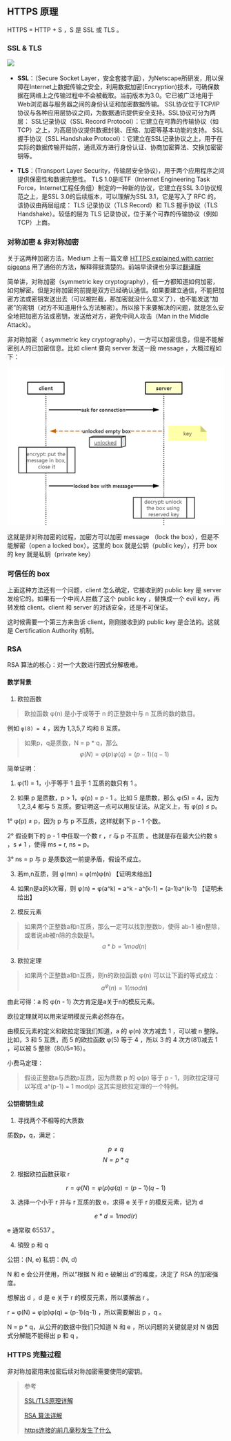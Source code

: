 ## HTTPS 原理

HTTPS = HTTP + S ，S 是 SSL 或 TLS 。

### SSL & TLS

![](http://sean-images.qiniudn.com/tls-ssl-_tcp-ip_protocol.png)

 - **SSL**：（Secure Socket Layer，安全套接字层），为Netscape所研发，用以保障在Internet上数据传输之安全，利用数据加密(Encryption)技术，可确保数据在网络上之传输过程中不会被截取。当前版本为3.0。它已被广泛地用于Web浏览器与服务器之间的身份认证和加密数据传输。
SSL协议位于TCP/IP协议与各种应用层协议之间，为数据通讯提供安全支持。SSL协议可分为两层： SSL记录协议（SSL Record Protocol）：它建立在可靠的传输协议（如TCP）之上，为高层协议提供数据封装、压缩、加密等基本功能的支持。 SSL握手协议（SSL Handshake Protocol）：它建立在SSL记录协议之上，用于在实际的数据传输开始前，通讯双方进行身份认证、协商加密算法、交换加密密钥等。

 - **TLS**：(Transport Layer Security，传输层安全协议)，用于两个应用程序之间提供保密性和数据完整性。
TLS 1.0是IETF（Internet Engineering Task Force，Internet工程任务组）制定的一种新的协议，它建立在SSL 3.0协议规范之上，是SSL 3.0的后续版本，可以理解为SSL 3.1，它是写入了 RFC 的。该协议由两层组成： TLS 记录协议（TLS Record）和 TLS 握手协议（TLS Handshake）。较低的层为 TLS 记录协议，位于某个可靠的传输协议（例如 TCP）上面。

### 对称加密 & 非对称加密

关于这两种加密方法，Medium 上有一篇文章 [HTTPS explained with carrier pigeons](https://medium.freecodecamp.org/https-explained-with-carrier-pigeons-7029d2193351) 用了通俗的方法，解释得挺清楚的。前端早读课也分享过[翻译版](https://mp.weixin.qq.com/s/GanPiEkJFJqURZ7HNUMXSQ)

简单讲，对称加密（symmetric key cryptography），任一方都知道如何加密，如何解密。但是对称加密的前提是双方已经确认通信。如果要建立通信，不能把加密方法或密钥发送出去（可以被拦截，那加密就没什么意义了），也不能发送“加密”的密钥（对方不知道用什么方法解密）。所以接下来要解决的问题，就是怎么安全地把加密方法或密钥，发送给对方，避免中间人攻击（Man in the Middle Attack）。

非对称加密（ asymmetric key cryptography），一方可以加密信息，但是不能解密别人的已加密信息。比如 client 要向 server 发送一段 message ，大概过程如下：

![asymmetric key cryptography](./https.png)

这就是非对称加密的过程，加密方可以加密 message （lock the box），但是不能解密（open a locked box）。这里的 box 就是公钥（public key），打开 box 的 key 就是私钥（private key）


### 可信任的 box

上面这种方法还有一个问题，client 怎么确定，它接收到的 public key 是 server 发给它的。如果有一个中间人拦截了这个 public key ，替换成一个 evil key，再转发给 client。client 和 server 的对话安全，还是不可保证。

这时候需要一个第三方来告诉 client，刚刚接收到的 public key 是合法的。这就是 Certification Authority 机制。

### RSA

RSA 算法的核心：对一个大数进行因式分解极难。

#### 数学背景

1. 欧拉函数

> 欧拉函数 φ(n) 是小于或等于 n 的正整数中与 n 互质的数的数目。

例如 `φ(8) = 4` ，因为 1,3,5,7 均和 8 互质。

> 如果p，q是质数，N = p * q，那么
> $$φ(N) = φ(p)φ(q) = (p-1)(q-1)$$

简单证明：

1) φ(1) = 1，小于等于 1 且于 1 互质的数只有 1 。

2) 如果 p 是质数，p > 1，φ(p) = p - 1 。比如 5 是质数，那么 φ(5) = 4，因为 1,2,3,4 都与 5 互质。要证明这一点可以用反证法。从定义上，有 φ(p) ≤ p。

1° φ(p) ≠ p，因为 p 与 p 不互质，这样就剩下 p - 1 个数。

2° 假设剩下的 p - 1 中任取一个数 r ，r 与 p 不互质 。也就是存在最大公约数 s ，s ≠ 1 ，使得 ms = r, ns = p。

3° ns = p 与 p 是质数这一前提矛盾，假设不成立。

3) 若m,n互质，则 φ(mn) = φ(m)φ(n) 【证明未给出】

4) 如果n是a的k次幂，则 φ(n) = φ(a^k) = a^k - a^(k-1) = (a-1)a^(k-1) 【证明未给出】


2. 模反元素

> 如果两个正整数a和n互质，那么一定可以找到整数b，使得 ab-1 被n整除，或者说ab被n除的余数是1。
> $$a * b = 1 mod(n)$$


3. 欧拉定理

> 如果两个正整数a和n互质，则n的欧拉函数 φ(n) 可以让下面的等式成立：
> $$a^φ(n) = 1(mod n)$$

由此可得：a 的 φ(n - 1) 次方肯定是a关于n的模反元素。

欧拉定理就可以用来证明模反元素必然存在。

由模反元素的定义和欧拉定理我们知道，a 的 φ(n) 次方减去 1 ，可以被 n 整除。比如，3 和 5 互质，而 5 的欧拉函数 φ(5) 等于 4 ，所以 3 的 4 次方(81)减去 1 ，可以被 5 整除（80/5=16）。

小费马定理：

> 假设正整数a与质数p互质，因为质数 p 的 φ(p) 等于 p - 1，则欧拉定理可以写成
> a^(p-1) = 1 mod(p)
> 这其实是欧拉定理的一个特例。

#### 公钥密钥生成

1. 寻找两个不相等的大质数

质数p，q，满足：

$$p ≠ q$$
$$N = p * q$$

2. 根据欧拉函数获取 r

$$r = φ(N) = φ(p)φ(q) = (p-1)(q-1)$$

3. 选择一个小于 r 并与 r 互质的数 e，求得 e 关于 r 的模反元素，记为 d

$$e * d = 1 mod(r)$$

e 通常取 65537 。

4. 销毁 p 和 q

公钥：(N, e)
私钥：(N, d)

N 和 e 会公开使用，所以“根据 N 和 e 破解出 d”的难度，决定了 RSA 的加密强度。

想解出 d ，d 是 e 关于 r 的模反元素，所以要解出 r 。

r = φ(N) = φ(p)φ(q) = (p-1)(q-1) ，所以需要解出 p ，q 。

N = p * q，从公开的数据中我们只知道 N 和 e ，所以问题的关键就是对 N 做因式分解能不能得出 p 和 q 。

### HTTPS 完整过程

非对称加密用来加密后续对称加密需要使用的密钥。










> 参考
> 
> [SSL/TLS原理详解](https://segmentfault.com/a/1190000002554673#articleHeader0)
> 
> [RSA 算法详解](https://juejin.im/post/5a76d7e3f265da4e752770a3)
> 
> [https连接的前几毫秒发生了什么](https://fed.renren.com/2017/02/03/https/)